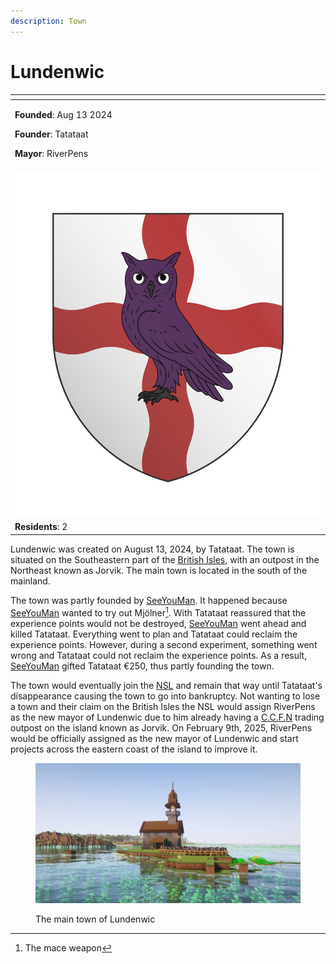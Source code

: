 ```yaml
---
description: Town
---
```


# Lundenwic

<table data-view="cards"><thead><tr><th></th></tr></thead><tbody><tr><td><p><strong>Founded</strong>: Aug 13 2024</p><p><strong>Founder</strong>: Tatataat</p><p><strong>Mayor</strong>: RiverPens</p></td></tr><tr><td><img src="../../../.gitbook/assets/image (125).png" alt="" data-size="original"></td></tr><tr><td><strong>Residents</strong>: 2</td></tr></tbody></table>

Lundenwic was created on August 13, 2024, by Tatataat. The town is situated on the Southeastern part of the [British Isles](archived-towns/british-isles-region/), with an outpost in the Northeast known as Jorvik. The main town is located in the south of the mainland.

The town was partly founded by [SeeYouMan](../players/seeyouman.md). It happened because [SeeYouMan](../players/seeyouman.md) wanted to try out Mjölner[^1]. With Tatataat reassured that the experience points would not be destroyed, [SeeYouMan](../players/seeyouman.md) went ahead and killed Tatataat. Everything went to plan and Tatataat could reclaim the experience points. However, during a second experiment, something went wrong and Tatataat could not reclaim the experience points. As a result, [SeeYouMan](../players/seeyouman.md) gifted Tatataat €250, thus partly founding the town.

The town would eventually join the [NSL](north-sea-leauge.md) and remain that way until Tatataat's disappearance causing the town to go into bankruptcy. Not wanting to lose a town and their claim on the British Isles the NSL would assign RiverPens as the new mayor of Lundenwic due to him already having a [C.C.F.N](c.c.f.n.md) trading outpost on the island known as Jorvik. On February 9th, 2025, RiverPens would be officially assigned as the new mayor of Lundenwic and start projects across the eastern coast of the island to improve it.

<figure><img src="../../../.gitbook/assets/2024-08-16_23.08.33.png" alt=""><figcaption><p>The main town of Lundenwic</p></figcaption></figure>

[^1]: The mace weapon
